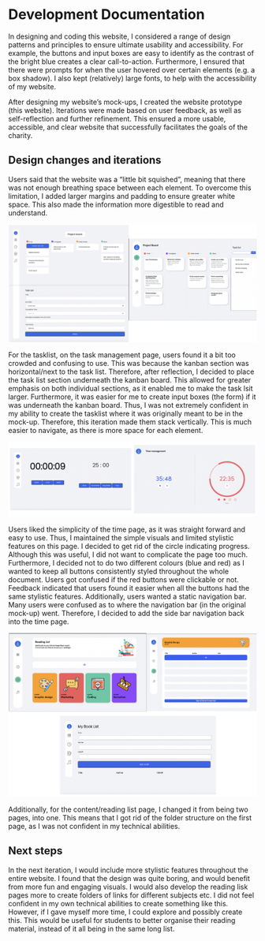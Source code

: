 # Development Documentation
In designing and coding this website, I considered a range of design patterns and principles to ensure ultimate usability and accessibility. For example, the buttons and input boxes are easy to identify as the contrast of the bright blue creates a clear call-to-action. Furthermore, I ensured that there were prompts for when the user hovered over certain elements (e.g. a box shadow).  I also kept (relatively) large fonts, to help with the accessibility of my website.  

After designing my website’s mock-ups, I created the website prototype (this website). Iterations were made based on user feedback, as well as self-reflection and further refinement. This ensured a more usable, accessible, and clear website that successfully facilitates the goals of the charity.

## Design changes and iterations
Users said that the website was a “little bit squished”, meaning that there was not enough breathing space between each element. To overcome this limitation, I added larger margins and padding to ensure greater white space. This also made the information more digestible to read and understand.

![A side by side comparison of the mockup and the protype for the task list](/public/pictures/readme/task.png)

For the tasklist, on the task management page, users found it a bit too crowded and confusing to use. This was because the kanban section was horizontal/next to the task list. Therefore, after reflection, I decided to place the task list section underneath the kanban board. This allowed for greater emphasis on both individual sections, as it enabled me to make the task lsit larger. Furthermore, it was easier for me to create input boxes (the form) if it was underneath the kanban board. Thus, I was not extremely confident in my ability to create the tasklist where it was originally meant to be in the mock-up. Therefore, this iteration made them stack vertically. This is much easier to navigate, as there is more space for each element. 

![A side by side comparison of the mockup and the protype for the time page](/public/pictures/readme/time.png)


Users liked the simplicity of the time page, as it was straight forward and easy to use. Thus, I maintained the simple visuals and limited stylistic features on this page. I decided to get rid of the circle indicating progress. Although this was useful, I did not want to complicate the page too much. Furthermore, I decided not to do two different colours (blue and red) as I wanted to keep all buttons consistently styled throughout the whole document. Users got confused if the red buttons were clickable or not. Feedback indicated that users found it easier when all the buttons had the same stylistic features. Additionally, users wanted a static navigation bar. Many users were confused as to where the navigation bar (in the original mock-up) went. Therefore, I decided to add the side bar navigation back into the time page. 

![A side by side comparison of the mockup and the protype for the content page which displays the reading list](/public/pictures/readme/content.png)


Additionally, for the content/reading list page, I changed it from being two pages, into one. This means that I got rid of the folder structure on the first page, as I was not confident in my technical abilities. 

## Next steps
 In the next iteration, I would include more stylistic features throughout the entire website. I found that the design was quite boring, and would benefit from more fun and engaging visuals. I would also develop the reading lisk pages more to create folders of links for different subjects etc. I did not feel confident in my own technical abilities to create something like this. However, if I gave myself more time, I could explore and possibly create this. This would be useful for students to better organise their reading material, instead of it all being in the same long list. 
 
